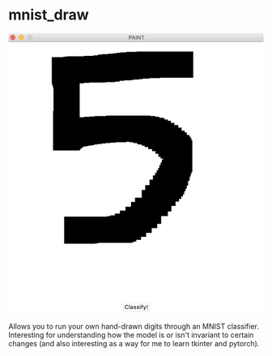 # mnist_draw

![Screenshot of Tool](screenshot.png)

Allows you to run your own hand-drawn digits through an MNIST classifier. Interesting for understanding how the model is or isn't invariant to certain changes (and also interesting as a way for me to learn tkinter and pytorch).
